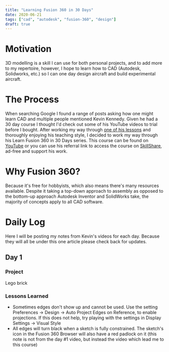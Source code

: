 ```yaml
---
title: "Learning Fusion 360 in 30 Days"
date: 2020-06-21
tags: ["cad", "autodesk", "fusion-360", "design"]
draft: true
---
```


# Motivation

3D modelling is a skill I can use for both personal projects, and to add more to my repertoire, however, I hope to learn how to CAD (Autodesk, Solidworks, etc.) so I can one day design aircraft and build experimental aircraft.

# The Process
When searching Google I found a range of posts asking how one might learn CAD and multiple people mentioned Kevin Kennedy. Given he had a 30 day course I thought I'd check out some of his YouTube videos to trial before I bought. After working my way through [one of his lessons]([https://www.youtube.com/watch?v=qvrHuaHhqHI](https://www.youtube.com/watch?v=qvrHuaHhqHI)) and thoroughly enjoying his teaching style, I decided to work my way through his Learn Fusion 360 in 30 Days series. This course can be found on [YouTube]([https://www.youtube.com/watch?v=sZwM87-nsYA&list=PLrZ2zKOtC_-DR2ZkMaK3YthYLErPxCnT-](https://www.youtube.com/watch?v=sZwM87-nsYA&list=PLrZ2zKOtC_-DR2ZkMaK3YthYLErPxCnT-)) or you can use his referral link to access the course on [SkillShare]([https://www.skillshare.com/r/user/kevinkennedy](https://www.skillshare.com/r/user/kevinkennedy)), ad-free and support his work.

# Why Fusion 360?
Because it's free for hobbyists, which also means there's many resources available. Despite it taking a top-down approach to assembly as opposed to the bottom-up approach Autodesk Inventor and SolidWorks take, the majority of concepts apply to all CAD software. 

# Daily Log
Here I will be posting my notes from Kevin's videos for each day. Because they will all be under this one article please check back for updates.

## Day 1
### Project
Lego brick
### Lessons Learned
- Sometimes edges don't show up and cannot be used. Use the setting Preferences -> Design -> Auto Project Edges on Reference, to enable projections. If this does not help, try playing with the settings in Display Settings -> Visual Style 
- All edges will turn black when a sketch is fully constrained. The sketch's icon in the Fusion 360 Browser will also have a red padlock on it (this note is not from the day #1 video, but instead the video which lead me to this course)


